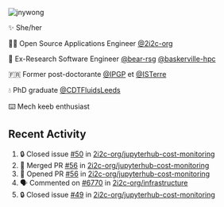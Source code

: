 ![jnywong](https://readme-typing-svg.demolab.com/?font=Intel+One+Mono&size=36&duration=3000&pause=1000&color=6bc46d&vCenter=true&width=170&lines=jnywong)

✨ She/her

👩‍💻 Open Source Applications Engineer [@2i2c-org](https://2i2c.org/)

🐻 Ex-Research Software Engineer [@bear-rsg](https://github.com/bear-rsg) [@baskerville-hpc](https://github.com/baskerville-hpc) 

🇫🇷 Former post-doctorante [@IPGP](https://github.com/IPGP) et [@ISTerre](https://www.isterre.fr/) 

💧 PhD graduate [@CDTFluidsLeeds](https://fluid-dynamics.leeds.ac.uk/) 

⌨️ Mech keeb enthusiast 

## Recent Activity 

<!--START_SECTION:activity-->
1. 🔒 Closed issue [#50](https://github.com/2i2c-org/jupyterhub-cost-monitoring/issues/50) in [2i2c-org/jupyterhub-cost-monitoring](https://github.com/2i2c-org/jupyterhub-cost-monitoring)
2. 🎉 Merged PR [#56](https://github.com/2i2c-org/jupyterhub-cost-monitoring/pull/56) in [2i2c-org/jupyterhub-cost-monitoring](https://github.com/2i2c-org/jupyterhub-cost-monitoring)
3. 💪 Opened PR [#56](https://github.com/2i2c-org/jupyterhub-cost-monitoring/pull/56) in [2i2c-org/jupyterhub-cost-monitoring](https://github.com/2i2c-org/jupyterhub-cost-monitoring)
4. 🗣 Commented on [#6770](https://github.com/2i2c-org/infrastructure/issues/6770#issuecomment-3352451966) in [2i2c-org/infrastructure](https://github.com/2i2c-org/infrastructure)
5. 🔒 Closed issue [#49](https://github.com/2i2c-org/jupyterhub-cost-monitoring/issues/49) in [2i2c-org/jupyterhub-cost-monitoring](https://github.com/2i2c-org/jupyterhub-cost-monitoring)
<!--END_SECTION:activity-->
